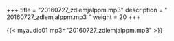 +++
title = "20160727_zdlemjalppm.mp3"
description = " 20160727_zdlemjalppm.mp3 "
weight = 20
+++

{{< myaudio01 mp3="20160727_zdlemjalppm.mp3" >}}

